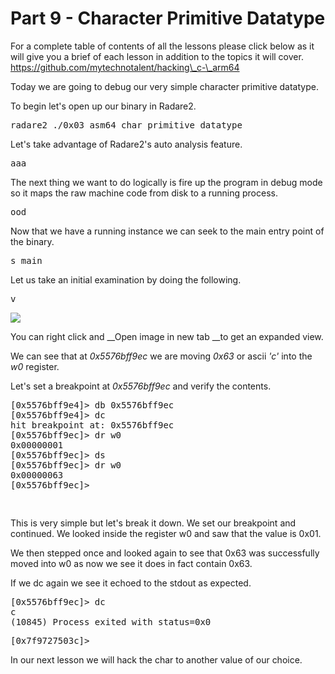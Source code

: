 # Part 9 - Character Primitive Datatype

For a complete table of contents of all the lessons please click below as it will give you a brief of each lesson in addition to the topics it will cover. https://github.com/mytechnotalent/hacking\_c-\_arm64

Today we are going to debug our very simple character primitive datatype.

To begin let's open up our binary in Radare2.

<pre spellcheck="false">radare2 ./0x03_asm64_char_primitive_datatype
</pre>

Let's take advantage of Radare2's auto analysis feature.

<pre spellcheck="false">aaa
</pre>

The next thing we want to do logically is fire up the program in debug mode so it maps the raw machine code from disk to a running process.

<pre spellcheck="false">ood
</pre>

Now that we have a running instance we can seek to the main entry point of the binary.

<pre spellcheck="false">s main
</pre>

Let us take an initial examination by doing the following.

<pre spellcheck="false">v
</pre>

<div class="slate-resizable-image-embed slate-image-embed__resize-full-width"><img src="https://media-exp1.licdn.com/dms/image/C4E12AQEwJmfQwzZC0w/article-inline_image-shrink_1500_2232/0/1608824475984?e=1614211200&amp;v=beta&amp;t=s84yCn_ILyB6H1GODseJ9xgBAD_iBEOV_ByuZQAPDRU"/></div>

You can right click and&nbsp;__Open image in new tab&nbsp;__to get an expanded view.

We can see that at _0x5576bff9ec_ we are moving _0x63_ or ascii _'c'_ into the _w0_ register.

Let's set a breakpoint at&nbsp;_0x5576bff9ec_&nbsp;and verify the contents.

<pre spellcheck="false">[0x5576bff9e4]&gt; db 0x5576bff9ec
[0x5576bff9e4]&gt; dc
hit breakpoint at: 0x5576bff9ec
[0x5576bff9ec]&gt; dr w0
0x00000001
[0x5576bff9ec]&gt; ds
[0x5576bff9ec]&gt; dr w0
0x00000063
[0x5576bff9ec]&gt;

</pre>

<pre spellcheck="false"></pre>

This is very simple but let's break it down. We set our breakpoint and continued. We looked inside the register w0 and saw that the value is 0x01. 

We then stepped once and looked again to see that 0x63 was successfully moved into w0 as now we see it does in fact contain 0x63.

If we dc again we see it echoed to the stdout as expected.

<pre spellcheck="false">[0x5576bff9ec]&gt; dc
c
(10845) Process exited with status=0x0
</pre>

<pre spellcheck="false">[0x7f9727503c]&gt;
</pre>

In our next lesson we will hack the char to another value of our choice.

  